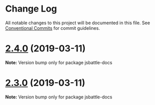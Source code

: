 # Change Log

All notable changes to this project will be documented in this file.
See [Conventional Commits](https://conventionalcommits.org) for commit guidelines.

# [2.4.0](https://github.com/jamro/jsbattle/compare/v2.2.1...v2.4.0) (2019-03-11)

**Note:** Version bump only for package jsbattle-docs





# [2.3.0](https://github.com/jamro/jsbattle/compare/v2.2.1...v2.3.0) (2019-03-11)

**Note:** Version bump only for package jsbattle-docs
